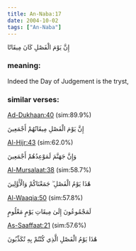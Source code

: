 ```yaml
---
title: An-Naba:17
date: 2004-10-02
tags: ["An-Naba"]
---
```

إِنَّ يَوْمَ الْفَصْلِ كَانَ مِيقَاتًا
### meaning: 
Indeed the Day of Judgement is the tryst,
### similar verses: 

[Ad-Dukhaan:40](/44/40) (sim:89.9%)

إِنَّ يَوْمَ الْفَصْلِ مِيقَاتُهُمْ أَجْمَعِينَ

[Al-Hijr:43](/15/43) (sim:62.0%)

وَإِنَّ جَهَنَّمَ لَمَوْعِدُهُمْ أَجْمَعِينَ

[Al-Mursalaat:38](/77/38) (sim:58.7%)

هَٰذَا يَوْمُ الْفَصْلِ ۖ جَمَعْنَاكُمْ وَالْأَوَّلِينَ

[Al-Waaqia:50](/56/50) (sim:57.8%)

لَمَجْمُوعُونَ إِلَىٰ مِيقَاتِ يَوْمٍ مَعْلُومٍ

[As-Saaffaat:21](/37/21) (sim:57.6%)

هَٰذَا يَوْمُ الْفَصْلِ الَّذِي كُنْتُمْ بِهِ تُكَذِّبُونَ

